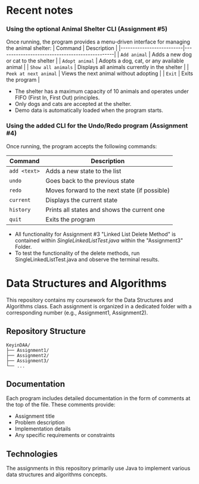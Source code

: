 # Recent notes

### Using the optional Animal Shelter CLI (Assignment #5)

Once running, the program provides a menu-driven interface for managing the animal shelter:
| Command                  | Description                                    |
|--------------------------|------------------------------------------------|
| `Add animal`             | Adds a new dog or cat to the shelter          |
| `Adopt animal`           | Adopts a dog, cat, or any available animal    |
| `Show all animals`       | Displays all animals currently in the shelter |
| `Peek at next animal`    | Views the next animal without adopting        |
| `Exit`                   | Exits the program                              |

- The shelter has a maximum capacity of 10 animals and operates under FIFO (First In, First Out) principles.
- Only dogs and cats are accepted at the shelter.
- Demo data is automatically loaded when the program starts.

### Using the added CLI for the Undo/Redo program (Assignment #4)

Once running, the program accepts the following commands:

| Command            | Description                                   |
|--------------------|-----------------------------------------------|
| `add <text>`       | Adds a new state to the list                  |
| `undo`             | Goes back to the previous state               |
| `redo`             | Moves forward to the next state (if possible) |
| `current`          | Displays the current state                    |
| `history`          | Prints all states and shows the current one   |
| `quit`             | Exits the program                             |


- All functionality for Assignment #3 "Linked List Delete Method" is contained within *SingleLinkedListTest.java* within the "Assignment3" Folder.
- To test the functionality of the delete methods, run SingleLinkedListTest.java and observe the terminal results.

# Data Structures and Algorithms

This repository contains my coursework for the Data Structures and Algorithms class. Each assignment is organized in a dedicated folder with a corresponding number (e.g., Assignment1, Assignment2).

## Repository Structure

```
KeyinDAA/
├── Assignment1/
├── Assignment2/
├── Assignment3/
└── ...
```

## Documentation

Each program includes detailed documentation in the form of comments at the top of the file. These comments provide:

- Assignment title
- Problem description
- Implementation details
- Any specific requirements or constraints

## Technologies

The assignments in this repository primarily use Java to implement various data structures and algorithms concepts.

